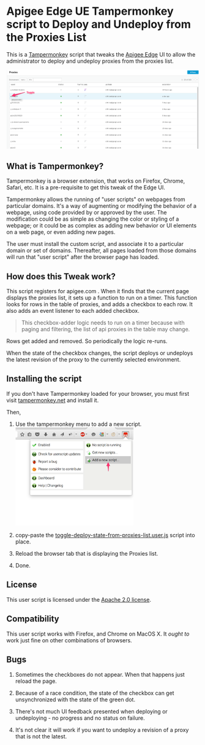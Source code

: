 # Apigee Edge UE Tampermonkey script to Deploy and Undeploy from the Proxies List

This is a [Tampermonkey](https://tampermonkey.net/) script that tweaks the
[Apigee Edge](https://apigee.com) UI to allow the administrator to deploy and
undeploy proxies from the proxies list.

![screengrab](img/deploy-state-toggle.png)


## What is Tampermonkey?

Tampermonkey is a browser extension, that works on Firefox, Chrome, Safari,
etc. It is a pre-requisite to get this tweak of the Edge UI.

Tampermonkey allows the running of "user scripts" on webpages from particular
domains. It's a way of augmenting or modifying the behavior of a webpage, using
code provided by or approved by the user. The modification could be as simple as
changing the color or styling of a webpage; or it could be as complex as adding
new behavior or UI elements on a web page, or even adding new pages.

The user must install the custom script, and associate it to a particular domain
or set of domains. Thereafter, all pages loaded from those domains will run that
"user script" after the browser page has loaded.


## How does this Tweak work?

This script registers for apigee.com . When it finds that the current page
displays the proxies list, it sets up a function to run on a timer. This
function looks for rows in the table of proxies, and adds a checkbox to each
row. It also adds an event listener to each added checkbox.

> This checkbox-adder logic needs to run on a timer because with paging and
> filtering, the list of api proxies in the table may change.

Rows get added and removed. So periodically the logic re-runs.

When the state of the checkbox changes, the script deploys or undeploys the
latest revision of the proxy to the currently selected environment.


## Installing the script

If you don't have Tampermonkey loaded for your browser, you must first visit
[tampermonkey.net](https://tampermonkey.net/) and install it.

Then,

1. Use the tampermonkey menu to add a new script.
   <img src="img/tm-add-new-script.png" width='308px'>

2. copy-paste the [toggle-deploy-state-from-proxies-list.user.js](lib/toggle-deploy-state-from-proxies-list.user.js) script into place.

3. Reload the browser tab that is displaying the Proxies list.

4. Done.


## License

This user script is licensed under the [Apache 2.0 license](LICENSE).


## Compatibility

This user script works with Firefox, and Chrome on MacOS X.
It *ought to* work just fine on other combinations of browsers.


## Bugs

1. Sometimes the checkboxes do not appear. When that happens just reload the page.

2. Because of a race condition, the state of the checkbox can get unsynchronized with the state of the green dot.

3. There's not much UI feedback presented when deploying or undeploying - no progress and no status on failure.

4. It's not clear it will work if you want to undeploy a revision of a proxy that is not the latest.

